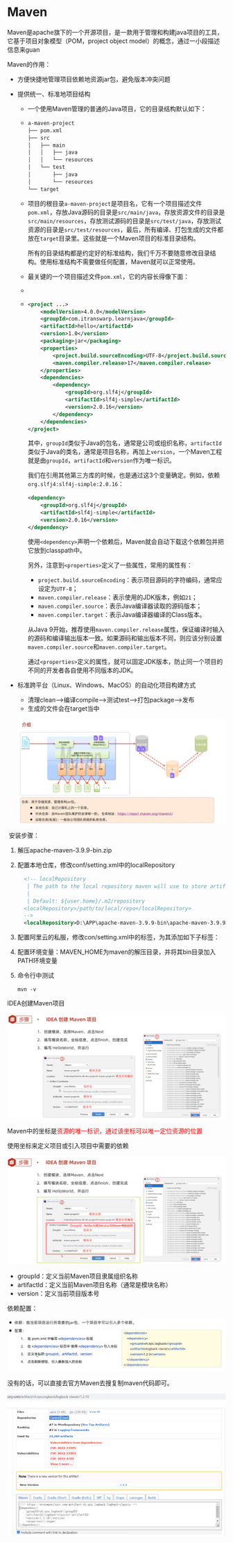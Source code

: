 # Maven

Maven是apache旗下的一个开源项目，是一款用于管理和构建java项目的工具，它基于项目对象模型（POM，project object model）的概念，通过一小段描述信息来guan

Maven的作用：

- 方便快捷地管理项目依赖地资源jar包，避免版本冲突问题

- 提供统一、标准地项目结构

  - 一个使用Maven管理的普通的Java项目，它的目录结构默认如下：

  - ```xml
    a-maven-project
    ├── pom.xml
    ├── src
    │   ├── main
    │   │   ├── java
    │   │   └── resources
    │   └── test
    │       ├── java
    │       └── resources
    └── target
    ```

  - 项目的根目录`a-maven-project`是项目名，它有一个项目描述文件`pom.xml`，存放Java源码的目录是`src/main/java`，存放资源文件的目录是`src/main/resources`，存放测试源码的目录是`src/test/java`，存放测试资源的目录是`src/test/resources`，最后，所有编译、打包生成的文件都放在`target`目录里。这些就是一个Maven项目的标准目录结构。

    所有的目录结构都是约定好的标准结构，我们千万不要随意修改目录结构。使用标准结构不需要做任何配置，Maven就可以正常使用。

  - 最关键的一个项目描述文件`pom.xml`，它的内容长得像下面：

  - 

  - ```xml
    <project ...>
    	<modelVersion>4.0.0</modelVersion>
    	<groupId>com.itranswarp.learnjava</groupId>
    	<artifactId>hello</artifactId>
    	<version>1.0</version>
    	<packaging>jar</packaging>
    	<properties>
            <project.build.sourceEncoding>UTF-8</project.build.sourceEncoding>
    		<maven.compiler.release>17</maven.compiler.release>
    	</properties>
    	<dependencies>
            <dependency>
                <groupId>org.slf4j</groupId>
                <artifactId>slf4j-simple</artifactId>
                <version>2.0.16</version>
            </dependency>
    	</dependencies>
    </project>
    ```

    其中，`groupId`类似于Java的包名，通常是公司或组织名称，`artifactId`类似于Java的类名，通常是项目名称，再加上`version`，一个Maven工程就是由`groupId`，`artifactId`和`version`作为唯一标识。

    我们在引用其他第三方库的时候，也是通过这3个变量确定。例如，依赖`org.slfj4:slf4j-simple:2.0.16`：

    ```xml
    <dependency>
        <groupId>org.slf4j</groupId>
        <artifactId>slf4j-simple</artifactId>
        <version>2.0.16</version>
    </dependency>
    ```

    使用`<dependency>`声明一个依赖后，Maven就会自动下载这个依赖包并把它放到classpath中。

    另外，注意到`<properties>`定义了一些属性，常用的属性有：

    - `project.build.sourceEncoding`：表示项目源码的字符编码，通常应设定为`UTF-8`；
    - `maven.compiler.release`：表示使用的JDK版本，例如`21`；
    - `maven.compiler.source`：表示Java编译器读取的源码版本；
    - `maven.compiler.target`：表示Java编译器编译的Class版本。

    从Java 9开始，推荐使用`maven.compiler.release`属性，保证编译时输入的源码和编译输出版本一致。如果源码和输出版本不同，则应该分别设置`maven.compiler.source`和`maven.compiler.target`。

    通过`<properties>`定义的属性，就可以固定JDK版本，防止同一个项目的不同的开发者各自使用不同版本的JDK。

- 标准跨平台（Linux、Windows、MacOS）的自动化项目构建方式

  - 清理clean-->编译compile-->测试test-->打包package-->发布
  - 生成的文件会在target当中

  ![image-20241030162835233](Spring.assets/image-20241030162835233.png)

​	安装步骤：

1. 解压apache-maven-3.9.9-bin.zip 

2. 配置本地仓库，修改conf/setting.xml中的localRepository

   ```xml
     <!-- localRepository
      | The path to the local repository maven will use to store artifacts.
      |
      | Default: ${user.home}/.m2/repository
     <localRepository>/path/to/local/repo</localRepository>
     -->
     <localRepository>D:\APP\apache-maven-3.9.9-bin\apache-maven-3.9.9\mvn_repo</localRepository>
   ```

3. 配置阿里云的私服，修改con/setting.xml中的<mirrors>标签，为其添加如下子标签：

4. 配置环境变量：MAVEN_HOME为maven的解压目录，并将其bin目录加入PATH环境变量

5. 命令行中测试 

   ```shell
   mvn -v
   ```



IDEA创建Maven项目

![image-20241030184929162](Spring.assets/image-20241030184929162.png)

Maven中的坐标是<font color=red>资源的唯一标识，通过该坐标可以唯一定位资源的位置</font>

使用坐标来定义项目或引入项目中需要的依赖

![image-20241030185707674](Spring.assets/image-20241030185707674.png)

- groupId：定义当前Maven项目隶属组织名称
- artifactId：定义当前Maven项目名称（通常是模块名称）
- version：定义当前项目版本号

依赖配置：

![image-20241030191533568](Spring.assets/image-20241030191533568.png)

没有的话，可以直接去官方Maven去搜复制maven代码即可。

![image-20241030191643080](Spring.assets/image-20241030191643080.png)